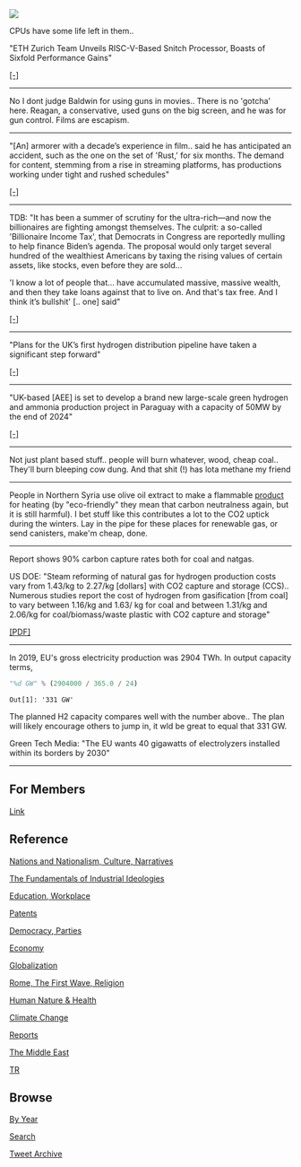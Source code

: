 <img src="https://drive.google.com/uc?export=view&id=1B2wf9R7AMH1d7Vw6e2mucLbIQ5NSjir7"/>

CPUs have some life left in them..

"ETH Zurich Team Unveils RISC-V-Based Snitch Processor, Boasts of
Sixfold Performance Gains"

[[-]](https://www.hackster.io/news/eth-zurich-team-unveils-risc-v-based-snitch-processor-boasts-of-sixfold-performance-gains-a7d354622888)

---

No I dont judge Baldwin for using guns in movies.. There is no
'gotcha' here. Reagan, a conservative, used guns on the big screen,
and he was for gun control. Films are escapism.

---

"[An] armorer with a decade’s experience in film.. said he has
anticipated an accident, such as the one on the set of 'Rust,' for six
months. The demand for content, stemming from a rise in streaming
platforms, has productions working under tight and rushed schedules"

[[-]](https://portcitydaily.com/local-news/2021/10/22/alec-baldwin-accidental-on-set-shooting-conjures-local-memories-of-wilmington-filmed-the-crow/)

---

TDB: "It has been a summer of scrutiny for the ultra-rich—and now the
billionaires are fighting amongst themselves. The culprit: a so-called
'Billionaire Income Tax', that Democrats in Congress are reportedly
mulling to help finance Biden’s agenda. The proposal would only target
several hundred of the wealthiest Americans by taxing the rising
values of certain assets, like stocks, even before they are sold...

'I know a lot of people that… have accumulated massive, massive
wealth, and then they take loans against that to live on. And that's
tax free. And I think it’s bullshit' [.. one] said"

[[-]](https://www.thedailybeast.com/billionaires-blast-wealth-tax-one-way-ticket-to-venezuela)

---

"Plans for the UK’s first hydrogen distribution pipeline have taken a
significant step forward"

[[-]](https://www.h2-view.com/story/uks-first-hydrogen-distribution-pipeline-one-step-closer-to-reality/)

---

"UK-based [AEE] is set to develop a brand new large-scale green
hydrogen and ammonia production project in Paraguay with a capacity of
50MW by the end of 2024"

[[-]](https://www.h2-view.com/story/atome-energy-to-develop-a-large-scale-green-hydrogen-and-ammonia-production-project-in-paraguay/)

---

Not just plant based stuff.. people will burn whatever, wood, cheap
coal.. They'll burn bleeping cow dung. And that shit (!) has lota
methane my friend

---

People in Northern Syria use olive oil extract to make a flammable
[product](https://www.thenationalnews.com/mena/syria/2021/10/18/syrian-workers-use-olive-oil-to-make-eco-friendly-pomace-wood-in-pictures/)
for heating (by "eco-friendly" they mean that carbon neutralness
again, but it is still harmful). I bet stuff like this contributes a
lot to the CO2 uptick during the winters. Lay in the pipe for these
places for renewable gas, or send canisters, make'm cheap, done.

---

Report shows 90% carbon capture rates both for coal and natgas. 

US DOE: "Steam reforming of natural gas for hydrogen production costs
vary from 1.43/kg to 2.27/kg [dollars] with CO2 capture and storage
(CCS).. Numerous studies report the cost of hydrogen from gasification
[from coal] to vary between 1.16/kg and 1.63/ kg for coal and between
1.31/kg and 2.06/kg for coal/biomass/waste plastic with CO2 capture
and storage"

[[PDF]](https://www.energy.gov/sites/prod/files/2020/07/f76/USDOE_FE_Hydrogen_Strategy_July2020.pdf)

---

In 2019, EU's gross electricity production was 2904 TWh. In output
capacity terms,

```python
"%d GW" % (2904000 / 365.0 / 24)
```

```text
Out[1]: '331 GW'
```

The planned H2 capacity compares well with the number above.. The plan
will likely encourage others to jump in, it wld be great to equal that
331 GW. 

Green Tech Media: "The EU wants 40 gigawatts of electrolyzers installed within its borders by 2030"

---

## For Members

[Link](https://thirdwave-members.herokuapp.com)

## Reference

[Nations and Nationalism, Culture, Narratives](/2013/02/nations-and-nationalism.md)

[The Fundamentals of Industrial Ideologies](/2011/04/fundamentals-of-industrial-ideologies.md)

[Education, Workplace](2017/09/education-workplace.md)

[Patents](/2018/09/patents.md)

[Democracy, Parties](/2016/11/democracy.md)

[Economy](/2018/05/economy.md)

[Globalization](/2018/09/globalization.md)

[Rome, The First Wave, Religion](/2017/12/rome.md)

[Human Nature & Health](/2020/07/human-nature.md)

[Climate Change](/2018/12/climate.md)

[Reports](/2019/05/reports.md)

[The Middle East](/2019/07/middleeast.md)

[TR](../tr)

## Browse

[By Year](years.md)

[Search](search.html)

[Tweet Archive](/tweets/README.md)


